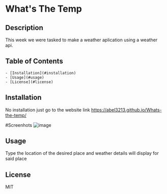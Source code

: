 # What's The Temp

## Description
This week we were tasked to make a weather aplication using a weather api.

## Table of Contents

    - [Installation](#installation)
    - [Usage](#usage)
    - [License](#license)
      

## Installation
No installation just go to the website link https://abel3213.github.io/Whats-the-temp/

#Screenhots
![image](https://user-images.githubusercontent.com/98985844/179833676-858cd107-7942-4854-95d8-56266d1b86fa.png)


## Usage
Type the location of the desired place and weather details will display for said place

## License
MIT
  
